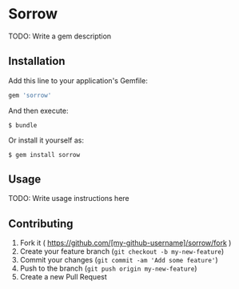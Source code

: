 # Sorrow

TODO: Write a gem description

## Installation

Add this line to your application's Gemfile:

```ruby
gem 'sorrow'
```

And then execute:

    $ bundle

Or install it yourself as:

    $ gem install sorrow

## Usage

TODO: Write usage instructions here

## Contributing

1. Fork it ( https://github.com/[my-github-username]/sorrow/fork )
2. Create your feature branch (`git checkout -b my-new-feature`)
3. Commit your changes (`git commit -am 'Add some feature'`)
4. Push to the branch (`git push origin my-new-feature`)
5. Create a new Pull Request
